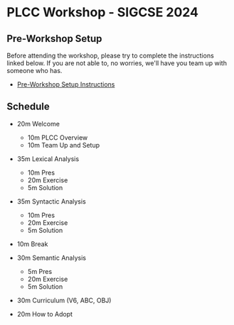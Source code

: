 # PLCC Workshop - SIGCSE 2024

## Pre-Workshop Setup

Before attending the workshop,
please try to complete the instructions linked below. If you are
not able to, no worries, we'll have you team up with someone who has.

* [Pre-Workshop Setup Instructions](Docs/Pre-Workshop-Setup/README.md)

## Schedule

* 20m Welcome
    * 10m PLCC Overview
    * 10m Team Up and Setup

* 35m Lexical Analysis
    * 10m Pres
    * 20m Exercise
    * 5m Solution

* 35m Syntactic Analysis
    * 10m Pres
    * 20m Exercise
    * 5m Solution

* 10m Break

* 30m Semantic Analysis
    * 5m Pres
    * 20m Exercise
    * 5m Solution

* 30m Curriculum (V6, ABC, OBJ)

* 20m How to Adopt
